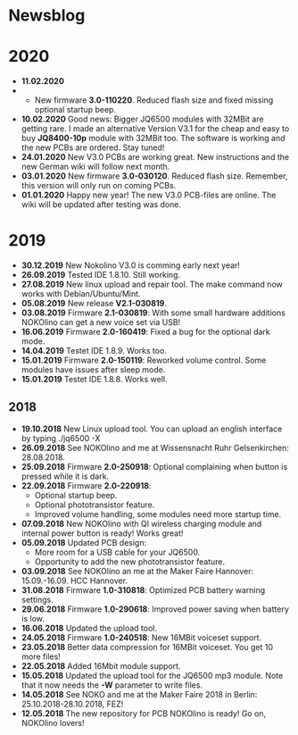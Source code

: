 # Newsblog

# 2020  
  
 * **11.02.2020** 
 *  * New firmware **3.0-110220**. Reduced flash size and fixed missing optional startup beep.  
 * **10.02.2020** Good news: Bigger JQ6500 modules with 32MBit are getting rare. I made an alternative Version V3.1 for the cheap and easy to buy **JQ8400-10p** module with 32MBit too. The software is working and the new PCBs are ordered. Stay tuned!
 * **24.01.2020** New V3.0 PCBs are working great. New instructions and the new German wiki will follow next month.  
 * **03.01.2020** New firmware **3.0-030120**. Reduced flash size. Remember, this version will only run on coming PCBs.  
 * **01.01.2020** Happy new year! The new V3.0 PCB-files are online. The wiki will be updated after testing was done.  

# 2019
  
* **30.12.2019** New Nokolino V3.0 is comming early next year!   
* **26.09.2019** Tested IDE 1.8.10. Still working.  
* **27.08.2019** New linux upload and repair tool. The make command now works with Debian/Ubuntu/Mint.  
* **05.08.2019** New release **V2.1-030819**.  
* **03.08.2019** Firmware **2.1-030819**: With some small hardware additions NOKOlino can get a new voice set via USB!  
* **16.06.2019** Firmware **2.0-160419**: Fixed a bug for the optional dark mode.  
* **14.04.2019** Testet IDE 1.8.9. Works too.  
* **15.01.2019** Firmware **2.0-150119**: Reworked volume control. Some modules have issues after sleep mode.  
* **15.01.2019** Testet IDE 1.8.8. Works well.  

## 2018

* **19.10.2018** New Linux upload tool. You can upload an english interface by typing ./jq6500 -X   
* **26.09.2018** See NOKOlino and me at Wissensnacht Ruhr Gelsenkirchen: 28.08.2018.  
* **25.09.2018** Firmware **2.0-250918**: Optional complaining when button is pressed while it is dark.
* **22.09.2018** Firmware **2.0-220918**:
  * Optional startup beep.  
  * Optional phototransistor feature.  
  * Improved volume handling, some modules need more startup time.  
* **07.09.2018** New NOKOlino with QI wireless charging module and internal power button is ready! Works great!  
* **05.09.2018** Updated PCB design:
  * More room for a USB cable for your JQ6500.    
  * Opportunity to add the new phototransistor feature.  
* **03.09.2018** See NOKOlino an me at the Maker Faire Hannover: 15.09.-16.09. HCC Hannover.  
* **31.08.2018** Firmware **1.0-310818**: Optimized PCB battery warning settings.  
* **29.06.2018** Firmware **1.0-290618**: Improved power saving when battery is low.  
* **16.06.2018** Updated the upload tool.  
* **24.05.2018** Firmware **1.0-240518**: New 16MBit voiceset support.  
* **23.05.2018** Better data compression for 16MBit voiceset. You get 10 more files!  
* **22.05.2018** Added 16Mbit module support.  
* **15.05.2018** Updated the upload tool for the JQ6500 mp3 module. Note that it now needs the **-W** parameter to write files.  
* **14.05.2018** See NOKO and me at the Maker Faire 2018 in Berlin: 25.10.2018-28.10.2018, FEZ!  
* **12.05.2018** The new repository for PCB NOKOlino is ready! Go on, NOKOlino lovers!  
